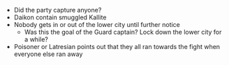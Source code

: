 - Did the party capture anyone?
- Daikon contain smuggled Kallite
- Nobody gets in or out of the lower city until further notice
	- Was this the goal of the Guard captain? Lock down the lower city for a while?
- Poisoner or Latresian points out that they all ran towards the fight when everyone else ran away